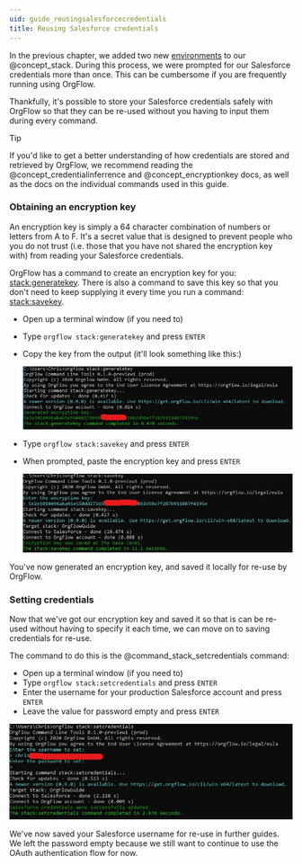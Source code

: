 ```yaml
---
uid: guide_reusingsalesforcecredentials
title: Reusing Salesforce credentials
---
```


In the previous chapter, we added two new [environments](xref:concept_environment) to our @concept_stack. During this process, we were prompted for our Salesforce credentials more than once. This can be cumbersome if you are frequently running using OrgFlow.

Thankfully, it's possible to store your Salesforce credentials safely with OrgFlow so that they can be re-used without you having to input them during every command.

> [!TIP]
> If you'd like to get a better understanding of how credentials are stored and retrieved by OrgFlow, we recommend reading the @concept_credentialinferrence and @concept_encryptionkey docs, as well as the docs on the individual commands used in this guide.

### Obtaining an encryption key

An encryption key is simply a 64 character combination of numbers or letters from A to F. It's a secret value that is designed to prevent people who you do not trust (i.e. those that you have not shared the encryption key with) from reading your Salesforce credentials.

OrgFlow has a command to create an encryption key for you: [stack:generatekey](xref:command_stack_generatekey). There is also a command to save this key so that you don't need to keep supplying it every time you run a command: [stack:savekey](xref:command_stack_savekey).

- Open up a terminal window (if you need to)
- Type `orgflow stack:generatekey` and press `ENTER`
- Copy the key from the output (it'll look something like this:)
  
  ![Generate key](images/generate-key.jpg)

- Type `orgflow stack:savekey` and press `ENTER`
- When prompted, paste the encryption key and press `ENTER`

  ![Save key](images/save-key.jpg)

You've now generated an encryption key, and saved it locally for re-use by OrgFlow.

### Setting credentials

Now that we've got our encryption key and saved it so that is can be re-used without having to specify it each time, we can move on to saving credentials for re-use.

The command to do this is the @command_stack_setcredentials command:

- Open up a terminal window (if you need to)
- Type `orgflow stack:setcredentials` and press `ENTER`
- Enter the username for your production Salesforce account and press `ENTER`
- Leave the value for password empty and press `ENTER`

![Set credentials](images/set-credentials.jpg)

We've now saved your Salesforce username for re-use in further guides. We left the password empty because we still want to continue to use the OAuth authentication flow for now.
